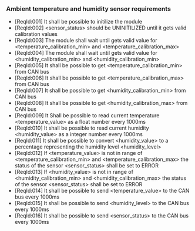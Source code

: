 ### Ambient temperature and humidity sensor requirements

* [ReqId:001] It shall be possible to initilize the module
* [ReqId:002] <sensor_status> should be UNINITILIZED until it gets valid calibration values
* [ReqId:003] The module shall wait until gets valid value for <temperature_calibration_min> and <temperature_calibration_max>
* [ReqId:004] The module shall wait until gets valid value for <humidity_calibration_min> and <humidity_calibration_min>
* [ReqId:005] It shall be possible to get <temperature_calibration_min> from CAN bus
* [ReqId:006] It shall be possible to get <temperature_calibration_max> from CAN bus
* [ReqId:007] It shall be possible to get <humidity_calibration_min> from CAN bus
* [ReqId:008] It shall be possible to get <humidity_calibration_max> from CAN bus
* [ReqId:009] It Shall be possible to read current temperature <temperature_value> as a float number every 1000ms
* [ReqId:010] It shall be possible to read current humidity <humidity_value> as a integer number every 1000ms
* [ReqId:011] It shall be possible to convert <humidity_value> to a percentage representing the humidity level <humidity_level>
* [ReqId:012] If <temperature_value> is not in range of <temperature_calibration_min> and <temperature_calibration_max> the status of the sensor
            <sensor_status> shall be set to ERROR
* [ReqId:013] If <humidity_value> is not in range of <humidity_calibration_min> and <humidity_calibration_max> the status of the sensor
            <sensor_status> shall be set to ERROR
* [ReqId:014] It shall be possible to send <temperature_value> to the CAN bus every 1000ms
* [ReqId:015] It shall be possible to send <humidity_level> to the CAN bus every 1000ms
* [ReqId:016] It shall be possible to send <sensor_status> to the CAN bus every 1000ms

